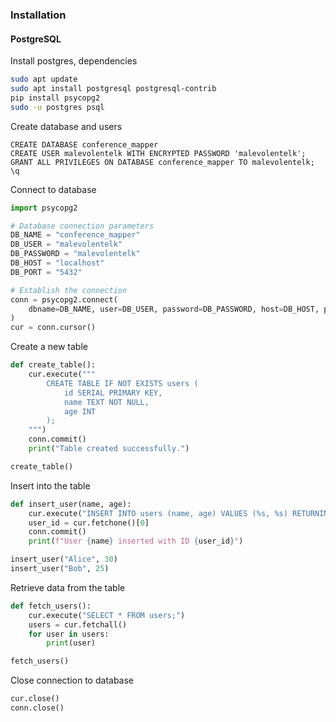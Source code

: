 ### Installation

#### PostgreSQL
Install postgres, dependencies
```bash
sudo apt update
sudo apt install postgresql postgresql-contrib
pip install psycopg2
sudo -u postgres psql
```

Create database and users
```postgresql
CREATE DATABASE conference_mapper
CREATE USER malevolentelk WITH ENCRYPTED PASSWORD 'malevolentelk';
GRANT ALL PRIVILEGES ON DATABASE conference_mapper TO malevolentelk;
\q
```

Connect to database
```python
import psycopg2

# Database connection parameters
DB_NAME = "conference_mapper"
DB_USER = "malevolentelk"
DB_PASSWORD = "malevolentelk"
DB_HOST = "localhost"
DB_PORT = "5432"

# Establish the connection
conn = psycopg2.connect(
    dbname=DB_NAME, user=DB_USER, password=DB_PASSWORD, host=DB_HOST, port=DB_PORT
)
cur = conn.cursor()
```

Create a new table
```python
def create_table():
    cur.execute("""
        CREATE TABLE IF NOT EXISTS users (
            id SERIAL PRIMARY KEY,
            name TEXT NOT NULL,
            age INT
        );
    """)
    conn.commit()
    print("Table created successfully.")

create_table()
```

Insert into the table
```python
def insert_user(name, age):
    cur.execute("INSERT INTO users (name, age) VALUES (%s, %s) RETURNING id;", (name, age))
    user_id = cur.fetchone()[0]
    conn.commit()
    print(f"User {name} inserted with ID {user_id}")

insert_user("Alice", 30)
insert_user("Bob", 25)
```

Retrieve data from the table
```python
def fetch_users():
    cur.execute("SELECT * FROM users;")
    users = cur.fetchall()
    for user in users:
        print(user)

fetch_users()
```
Close connection to database
```python
cur.close()
conn.close()
```
